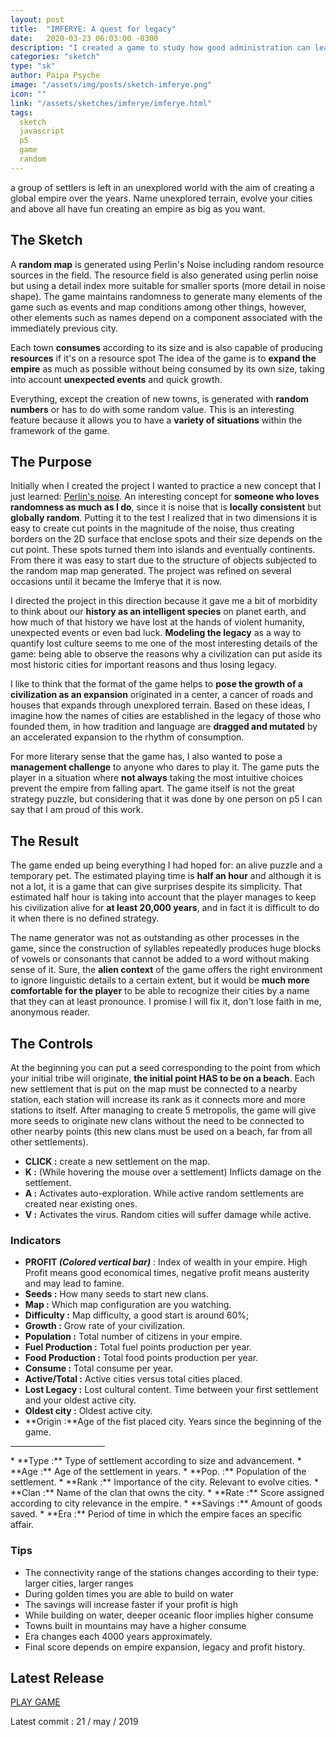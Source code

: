```yaml
---
layout: post
title:  "IMFERYE: A quest for legacy"
date:   2020-03-23 06:03:00 -0300
description: "I created a game to study how good administration can lead to bad stuff as well"
categories: "sketch"
type: "sk"
author: Paipa Psyche
image: "/assets/img/posts/sketch-imferye.png"
icon: ""
link: "/assets/sketches/imferye/imferye.html"
tags:
  sketch
  javascript
  p5
  game
  random
---
```

a group of settlers is left in an unexplored world with the aim of creating a global empire over the years. Name unexplored terrain, evolve your cities and above all have fun creating an empire as big as you want.
## The Sketch
A **random map** is generated using Perlin's Noise including random resource sources in the field. The resource field is also generated using perlin noise but using a detail index more suitable for smaller sports (more detail in noise shape). The game maintains randomness to generate many elements of the game such as events and map conditions among other things, however, other elements such as names depend on a component associated with the immediately previous city.

Each town **consumes** according to its size and is also capable of producing **resources** if it's on a resource spot The idea of the game is to **expand the empire** as much as possible without being consumed by its own size, taking into account **unexpected events** and quick growth.

Everything, except the creation of new towns, is generated with **random numbers** or has to do with some random value. This is an interesting feature because it allows you to have a **variety of situations** within the framework of the game.
## The Purpose
Initially when I created the project I wanted to practice a new concept that I just learned: [Perlin's noise](https://en.wikipedia.org/wiki/Perlin_noise). An interesting concept for **someone who loves randomness as much as I do**, since it is noise that is **locally consistent** but **globally random**. Putting it to the test I realized that in two dimensions it is easy to create cut points in the magnitude of the noise, thus creating borders on the 2D surface that enclose spots and their size depends on the cut point.
These spots turned them into islands and eventually continents. From there it was easy to start due to the structure of objects subjected to the random map map generated. The project was refined on several occasions until it became the Imferye that it is now.

I directed the project in this direction because it gave me a bit of morbidity to think about our **history as an intelligent species** on planet earth, and how much of that history we have lost at the hands of violent humanity, unexpected events or even bad luck. **Modeling the legacy** as a way to quantify lost culture seems to me one of the most interesting details of the game: being able to observe the reasons why a civilization can put aside its most historic cities for important reasons and thus losing legacy.

I like to think that the format of the game helps to **pose the growth of a civilization as an expansion** originated in a center, a cancer of roads and houses that expands through unexplored terrain. Based on these ideas, I imagine how the names of cities are established in the legacy of those who founded them, in how tradition and language are **dragged and mutated** by an accelerated expansion to the rhythm of consumption.

For more literary sense that the game has, I also wanted to pose a **management challenge** to anyone who dares to play it. The game puts the player in a situation where  **not always** taking  the most intuitive choices  prevent the empire from falling apart. The game itself is not the great strategy puzzle, but considering that it was done by one person on p5 I can say that I am proud of this work.

## The Result
The game ended up being everything I had hoped for: an alive puzzle and a temporary pet. The estimated playing time is **half an hour** and although it is not a lot, it is a game that can give surprises despite its simplicity. That estimated half hour is taking into account that the player manages to keep his civilization alive for **at least 20,000 years**, and in fact it is difficult to do it when there is no defined strategy.

The name generator was not as outstanding as other processes in the game, since the construction of syllables repeatedly produces huge blocks of vowels or consonants that cannot be added to a word without making sense of it. Sure, the **alien context** of the game offers the right environment to ignore linguistic details to a certain extent, but it would be **much more comfortable for the player** to be able to recognize their cities by a name that they can at least pronounce. I promise I will fix it, don't lose faith in me, anonymous reader.

## The Controls



At the beginning you can put a seed corresponding to the point from which your initial tribe will originate, **the initial point HAS to be on a beach**. Each new settlement that is put on the map must be connected to a nearby station, each station will increase its rank as it connects more and more stations to itself. After managing to create 5 metropolis, the game will give more seeds to originate new clans without the need to be connected to other nearby points (this new clans must be used on a beach, far from all other settlements).

* **CLICK :** create a new settlement on the map.
* **K :** (While hovering the mouse over a settlement) Inflicts damage on the settlement.
* **A :** Activates auto-exploration. While active random settlements are created near existing ones.
* **V :** Activates the virus. Random cities will suffer damage while active.



### Indicators

* **PROFIT _(Colored vertical bar)_** : Index of wealth in your empire. High Profit means good economical times, negative profit means austerity and may lead to famine.
* **Seeds :** How many seeds to start new clans.
* **Map :** Which map configuration are you watching.
* **Difficulty :** Map difficulty, a good start is around 60%;
* **Growth :** Grow rate of your civilization.
* **Population :** Total number of citizens in your empire.
* **Fuel Production :** Total fuel points production per year.
* **Food Production :** Total food points production per year.
* **Consume :** Total consume per year.
* **Active/Total :** Active cities versus total cities placed.
* **Lost Legacy :** Lost cultural content. Time between your first settlement and your oldest active city.
* **Oldest city :** Oldest active city.
* **Origin :**Age of the fist placed city. Years since the beginning of the game.
<hr class="line-content" style="width:30%"/>
* **Type :** Type of settlement according to size and advancement.
* **Age :** Age of the settlement in years.
* **Pop. :** Population of the settlement.
* **Rank :** Importance of the city. Relevant to evolve cities.
* **Clan :** Name of the clan that owns the city.
* **Rate :** Score assigned according to city relevance in the empire.
* **Savings :** Amount of goods saved.
* **Era :** Period of time in which the empire faces an specific affair.

### Tips
* The connectivity range of the stations changes according to their type: larger cities, larger ranges
* During golden times you are able to build on water
* The savings will increase faster if your profit is high
* While building on water, deeper oceanic floor implies higher consume
* Towns built in mountains may have a higher consume
* Era changes each 4000 years approximately.
* Final score depends on empire expansion, legacy and profit history.



## Latest Release
<a href="{{site.baseurl}}/assets/sketches/imferye/imferye.html" class="link-sketch">
<span >
PLAY GAME
</span>
</a>

Latest commit : 21  / may / 2019
